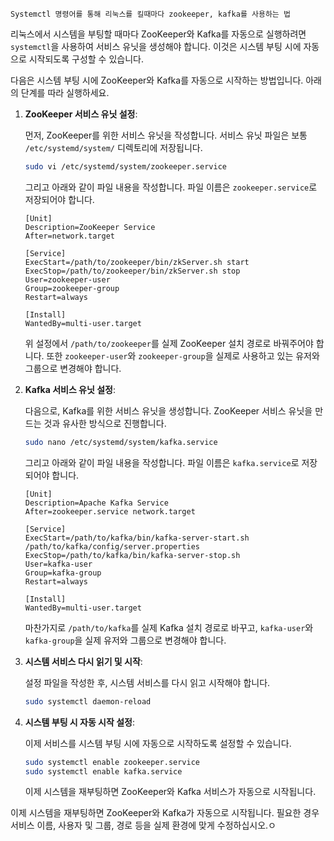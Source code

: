     Systemctl 명령어를 통해 리눅스를 킬때마다 zookeeper, kafka를 사용하는 법


리눅스에서 시스템을 부팅할 때마다 ZooKeeper와 Kafka를 자동으로 실행하려면 `systemctl`을 사용하여 서비스 유닛을 생성해야 합니다. 이것은 시스템 부팅 시에 자동으로 시작되도록 구성할 수 있습니다.

다음은 시스템 부팅 시에 ZooKeeper와 Kafka를 자동으로 시작하는 방법입니다. 아래의 단계를 따라 실행하세요.

1. **ZooKeeper 서비스 유닛 설정**:

   먼저, ZooKeeper를 위한 서비스 유닛을 작성합니다. 서비스 유닛 파일은 보통 `/etc/systemd/system/` 디렉토리에 저장됩니다.

   ```bash
   sudo vi /etc/systemd/system/zookeeper.service
   ```

   그리고 아래와 같이 파일 내용을 작성합니다. 파일 이름은 `zookeeper.service`로 저장되어야 합니다.

   ```plaintext
   [Unit]
   Description=ZooKeeper Service
   After=network.target
   
   [Service]
   ExecStart=/path/to/zookeeper/bin/zkServer.sh start
   ExecStop=/path/to/zookeeper/bin/zkServer.sh stop
   User=zookeeper-user
   Group=zookeeper-group
   Restart=always
   
   [Install]
   WantedBy=multi-user.target
   ```

   위 설정에서 `/path/to/zookeeper`를 실제 ZooKeeper 설치 경로로 바꿔주어야 합니다. 또한 `zookeeper-user`와 `zookeeper-group`을 실제로 사용하고 있는 유저와 그룹으로 변경해야 합니다.

2. **Kafka 서비스 유닛 설정**:

   다음으로, Kafka를 위한 서비스 유닛을 생성합니다. ZooKeeper 서비스 유닛을 만드는 것과 유사한 방식으로 진행합니다.

   ```bash
   sudo nano /etc/systemd/system/kafka.service
   ```

   그리고 아래와 같이 파일 내용을 작성합니다. 파일 이름은 `kafka.service`로 저장되어야 합니다.

   ```plaintext
   [Unit]
   Description=Apache Kafka Service
   After=zookeeper.service network.target
   
   [Service]
   ExecStart=/path/to/kafka/bin/kafka-server-start.sh /path/to/kafka/config/server.properties
   ExecStop=/path/to/kafka/bin/kafka-server-stop.sh
   User=kafka-user
   Group=kafka-group
   Restart=always
   
   [Install]
   WantedBy=multi-user.target
   ```

   마찬가지로 `/path/to/kafka`를 실제 Kafka 설치 경로로 바꾸고, `kafka-user`와 `kafka-group`을 실제 유저와 그룹으로 변경해야 합니다.

3. **시스템 서비스 다시 읽기 및 시작**:

   설정 파일을 작성한 후, 시스템 서비스를 다시 읽고 시작해야 합니다.

   ```bash
   sudo systemctl daemon-reload
   ```

4. **시스템 부팅 시 자동 시작 설정**:

   이제 서비스를 시스템 부팅 시에 자동으로 시작하도록 설정할 수 있습니다.

   ```bash
   sudo systemctl enable zookeeper.service
   sudo systemctl enable kafka.service
   ```

   이제 시스템을 재부팅하면 ZooKeeper와 Kafka 서비스가 자동으로 시작됩니다.

이제 시스템을 재부팅하면 ZooKeeper와 Kafka가 자동으로 시작됩니다. 필요한 경우 서비스 이름, 사용자 및 그룹, 경로 등을 실제 환경에 맞게 수정하십시오.ㅇ